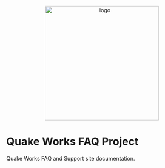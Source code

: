 <p align="center">
  <img src="https://craton.sfo2.cdn.digitaloceanspaces.com/media/img/branding/hero/deep-hero.png" alt="logo" width="300">
</p>

# Quake Works FAQ Project

Quake Works FAQ and Support site documentation.
